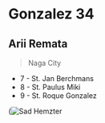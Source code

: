 # Gonzalez 34
## Arii Remata
> Naga City

- 7 - St. Jan Berchmans
- 8 - St. Paulus Miki
- 9 - St. Roque Gonzalez

(![Sad Hemzter](https://github.com/user-attachments/assets/d25ca228-3b56-410b-a4b0-aed6e0b53b4e)

